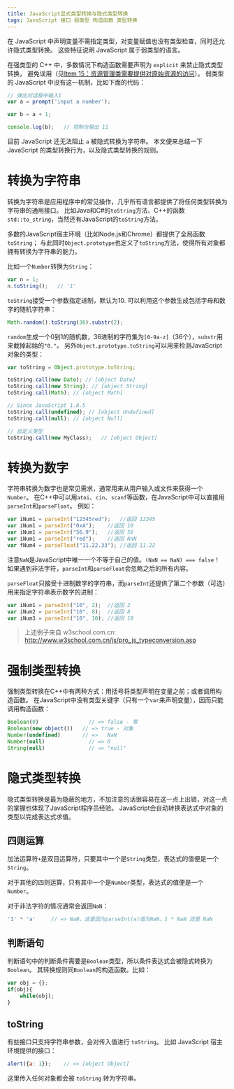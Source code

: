 ```yaml
---
title: JavaScript显式类型转换与隐式类型转换
tags: JavaScript 接口 弱类型 构造函数 类型转换
---
```


在 JavaScript 中声明变量不需指定类型，对变量赋值也没有类型检查，同时还允许隐式类型转换。
这些特征说明 JavaScript 属于弱类型的语言。

在强类型的 C++ 中，多数情况下构造函数需要声明为 `explicit` 来禁止隐式类型转换，
避免误用（见[Item 15：资源管理类需要提供对原始资源的访问][item15]）。
弱类型的 JavaScript 中没有这一机制，比如下面的代码：

```javascript
// 弹出对话框中输入1
var a = prompt('input a number');

var b = a + 1;

console.log(b);   // 控制台输出 11   
```

目前 JavaScript 还无法阻止 `a` 被隐式转换为字符串。
本文便来总结一下 JavaScript 的类型转换行为，以及隐式类型转换的规则。

<!--more-->

# 转换为字符串

转换为字符串是应用程序中的常见操作，几乎所有语言都提供了将任何类型转换为字符串的通用接口。
比如Java和C#的`toString`方法、C++的函数`std::to_string`，当然还有JavaScript的`toString`方法。

多数的JavaScript宿主环境（比如Node.js和Chrome）都提供了全局函数`toString`；
与此同时`Object.prototype`也定义了`toString`方法，使得所有对象都拥有转换为字符串的能力。

比如一个`Number`转换为`String`：

```javascript
var n = 1;
n.toString();   // '1'
```

`toString`接受一个参数指定进制，默认为10. 可以利用这个参数生成包括字母和数字的随机字符串：

```javascript
Math.random().toString(36).substr(2);
```

`random`生成一个0到1的随机数，36进制的字符集为`[0-9a-z]`（36个），`substr`用来截掉起始的`"0."`。
另外`Object.prototype.toString`可以用来检测JavaScript对象的类型：

```javascript
var toString = Object.prototype.toString;

toString.call(new Date); // [object Date]
toString.call(new String); // [object String]
toString.call(Math); // [object Math]

// Since JavaScript 1.8.5
toString.call(undefined); // [object Undefined]
toString.call(null); // [object Null]

// 自定义类型
toString.call(new MyClass);   // [object Object]
```

# 转换为数字

字符串转换为数字也是常见需求，通常用来从用户输入或文件来获得一个`Number`。
在C++中可以用`atoi`、`cin`、`scanf`等函数，在JavaScript中可以直接用`parseInt`和`parseFloat`。
例如：

```javascript
var iNum1 = parseInt("12345red");	//返回 12345
var iNum1 = parseInt("0xA");	//返回 10
var iNum1 = parseInt("56.9");	//返回 56
var iNum1 = parseInt("red");	//返回 NaN
var fNum4 = parseFloat("11.22.33");	//返回 11.22
```

注意`NaN`是JavaScript中唯一一个不等于自己的值。`(NaN == NaN) === false`！
如果遇到非法字符，`parseInt`和`parseFloat`会忽略之后的所有内容。

`parseFloat`只接受十进制数字的字符串，而`parseInt`还提供了第二个参数（可选）用来指定字符串表示数字的进制：

```javascript
var iNum1 = parseInt("10", 2);	//返回 2
var iNum2 = parseInt("10", 8);	//返回 8
var iNum3 = parseInt("10", 10);	//返回 10
```

> 上述例子来自 w3school.com.cn: http://www.w3school.com.cn/js/pro_js_typeconversion.asp

# 强制类型转换

强制类型转换在C++中有两种方式：用括号将类型声明在变量之前；或者调用构造函数。
在JavaScript中没有类型关键字（只有一个`var`来声明变量），因而只能调用构造函数：

```javascript
Boolean(0)		          // => false - 零
Boolean(new object()) 	// => true - 对象
Number(undefined)       // =>	NaN
Number(null)	          // => 0
String(null)	          // => "null"
```

# 隐式类型转换

隐式类型转换是最为隐蔽的地方，不加注意的话很容易在这一点上出错，对这一点的掌握也体现了JavaScript程序员经验。
JavaScript会自动转换表达式中对象的类型以完成表达式求值。

## 四则运算

加法运算符`+`是双目运算符，只要其中一个是`String`类型，表达式的值便是一个`String`。

对于其他的四则运算，只有其中一个是`Number`类型，表达式的值便是一个`Number`。

对于非法字符的情况通常会返回`NaN`：

```javascript
'1' * 'a'     // => NaN，这是因为parseInt(a)值为NaN，1 * NaN 还是 NaN
```

## 判断语句

判断语句中的判断条件需要是`Boolean`类型，所以条件表达式会被隐式转换为`Boolean`。
其转换规则同`Boolean`的构造函数。比如：

```javascript
var obj = {};
if(obj){
    while(obj);
}
```

## toString

有些接口只支持字符串参数，会对传入值进行 `toString`。
比如 JavaScript 宿主环境提供的接口：

```javascript
alert({a: 1});    // => [object Object]
```

这里传入任何对象都会被 `toString` 转为字符串。

[item15]: /2015/08/05/effective-cpp-15.html
